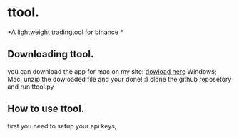 # ttool.
*A lightweight tradingtool for binance *

## Downloading ttool.

 you can download the app for mac on my site: [dowload here](|https://linktoyoursite.com)
 Windows;
 Mac:
 unzip the dowloaded file and your done! :)
 clone the github reposetory and run ttool.py

## How to use ttool.
 first you need to setup your api keys, 
 
